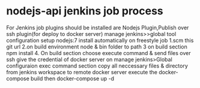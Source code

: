 # nodejs-api jenkins job process
For Jenkins job
plugins should be installed are Nodejs Plugin,Publish over ssh plugin(for deploy to docker server)
manage jenkins>>global tool configuration setup nodejs:7 install automatically
on freestyle job
1.scm this git url
2.on build environment node & bin folder to path
3 on build section npm install
4. On build section choose execute command & send files over ssh
   give the credential of docker server on manage jenkins>Global configuraion
   exec command section 
   copy all neccessary files & directory from jenkins workspace to remote docker server
   execute the docker-compose build then docker-compose up -d
